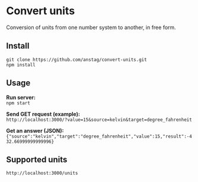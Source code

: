 # Convert units  
Conversion of units from one number system to another, in free form.  
  
## Install
`git clone https://github.com/anstag/convert-units.git`  
`npm install`

## Usage
**Run server:**  
`npm start`  
  
**Send GET request (example):**  
`http://localhost:3000/?value=15&source=kelvin&target=degree_fahrenheit`  
  
**Get an answer (JSON):**  
`{"source":"kelvin","target":"degree_fahrenheit","value":15,"result":-432.66999999999996}`

## Supported units
`http://localhost:3000/units`